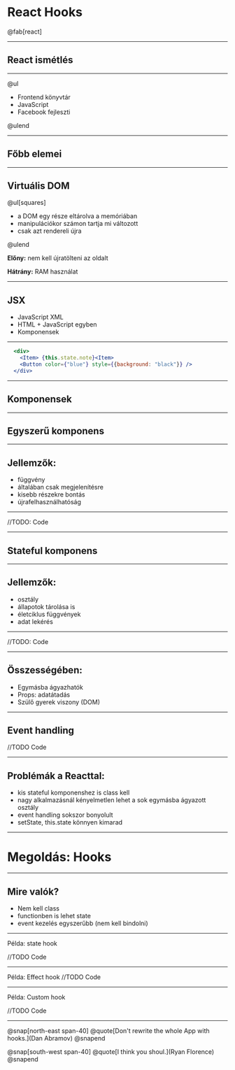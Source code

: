 
# React Hooks

@fab[react]

---

## React ismétlés

---

@ul

- Frontend könyvtár
- JavaScript
- Facebook fejleszti

@ulend

---

## Főbb elemei

---

## Virtuális DOM

@ul[squares]

- a DOM egy része eltárolva a memóriában
- manipulációkor számon tartja mi változott
- csak azt rendereli újra

@ulend

**Előny:** nem kell újratölteni az oldalt

**Hátrány:** RAM használat

---

## JSX

- JavaScript XML
- HTML + JavaScript egyben
- Komponensek

---

```jsx
  <div>
    <Item> {this.state.note}<Item>
    <Button color={"blue"} style={{background: "black"}} />
  </div>
```

---

  ## Komponensek

---

  ## Egyszerű komponens

---

  ## Jellemzők:
  - függvény
  - általában csak megjelenítésre
  - kisebb részekre bontás
  - újrafelhasználhatóság

---

//TODO: Code

---

  ## Stateful komponens


---

  ## Jellemzők:
  - osztály
  - állapotok tárolása is
  - életciklus függvények
  - adat lekérés

---

  //TODO: Code

---

  ## Összességében:

  - Egymásba ágyazhatók
  - Props: adatátadás
  - Szülő gyerek viszony (DOM)

---

  ## Event handling

  //TODO Code

---

## Problémák a Reacttal:

  - kis stateful komponenshez is class kell
  - nagy alkalmazásnál kényelmetlen lehet a sok egymásba ágyazott osztály
  - event handling sokszor bonyolult
  - setState, this.state könnyen kimarad

---

# Megoldás: Hooks

---

  ## Mire valók?

  - Nem kell class
  - functionben is lehet state
  - event kezelés egyszerűbb (nem kell bindolni)

---

  Példa: state hook

  //TODO Code

---

  Példa: Effect hook
  //TODO Code

---

Példa: Custom hook

//TODO Code

---

@snap[north-east span-40]
@quote[Don't rewrite the whole App with hooks.](Dan Abramov)
@snapend

@snap[south-west span-40]
@quote[I think you shoul.](Ryan Florence)
@snapend
